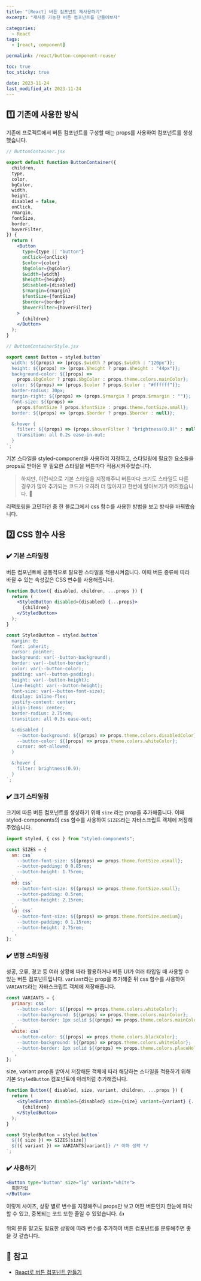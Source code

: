 ```yaml
---
title: "[React] 버튼 컴포넌트 재사용하기"
excerpt: "재사용 가능한 버튼 컴포넌트를 만들어보자"

categories:
  - React
tags:
  - [react, component]

permalink: /react/button-component-reuse/

toc: true
toc_sticky: true

date: 2023-11-24
last_modified_at: 2023-11-24
---
```


## 1️⃣ **기존에 사용한 방식**

기존에 프로젝트에서 버튼 컴포넌트를 구성할 때는 props를 사용하여 컴포넌트를 생성했습니다.

```jsx
// ButtonContainer.jsx

export default function ButtonContainer({
  children,
  type,
  color,
  bgColor,
  width,
  height,
  disabled = false,
  onClick,
  rmargin,
  fontSize,
  border,
  hoverFilter,
}) {
  return (
    <Button
      type={type || "button"}
      onClick={onClick}
      $color={color}
      $bgColor={bgColor}
      $width={width}
      $height={height}
      $disabled={disabled}
      $rmargin={rmargin}
      $fontSize={fontSize}
      $border={border}
      $hoverFilter={hoverFilter}
    >
      {children}
    </Button>
  );
}
```

```jsx
// ButtonContainerStyle.jsx

export const Button = styled.button`
  width: ${(props) => (props.$width ? props.$width : "120px")};
  height: ${(props) => (props.$height ? props.$height : "44px")};
  background-color: ${(props) =>
    props.$bgColor ? props.$bgColor : props.theme.colors.mainColor};
  color: ${(props) => (props.$color ? props.$color : "#ffffff")};
  border-radius: 30px;
  margin-right: ${(props) => (props.$rmargin ? props.$rmargin : "")};
  font-size: ${(props) =>
    props.$fontSize ? props.$fontSize : props.theme.fontSize.small};
  border: ${(props) => (props.$border ? props.$border : null)};

  &:hover {
    filter: ${(props) => (props.$hoverFilter ? "brightness(0.9)" : null)};
    transition: all 0.2s ease-in-out;
  }
`;
```

기본 스타일을 styled-component을 사용하여 지정하고, 스타일링에 필요한 요소들을 props로 받아온 후 필요한 스타일을 버튼마다 적용시켜주었습니다.

> 하지만, 이런식으로 기본 스타일을 지정해주니 버튼마다 크기도 스타일도 다른 경우가 많아 추가되는 코드가 오히려 더 많아지고 한번에 알아보기가 어려웠습니다. 🤧

리팩토링을 고민하던 중 한 블로그에서 css 함수를 사용한 방법을 보고 방식을 바꿔봤습니다.

## 2️⃣ **CSS 함수 사용**

### ✔️ 기본 스타일링

버튼 컴포넌트에 공통적으로 필요한 스타일을 적용시켜줍니다. 이때 버튼 종류에 따라 바뀔 수 있는 속성값은 CSS 변수를 사용해줍니다.

```jsx
function Button({ disabled, children, ...props }) {
  return (
    <StyledButton disabled={disabled} {...props}>
      {children}
    </StyledButton>
  );
}

const StyledButton = styled.button`
  margin: 0;
  font: inherit;
  cursor: pointer;
  background: var(--button-background);
  border: var(--button-border);
  color: var(--button-color);
  padding: var(--button-padding);
  height: var(--button-height);
  line-height: var(--button-height);
  font-size: var(--button-font-size);
  display: inline-flex;
  justify-content: center;
  align-items: center;
  border-radius: 2.75rem;
  transition: all 0.3s ease-out;

  &:disabled {
    --button-background: ${(props) => props.theme.colors.disabledColor};
    --button-color: ${(props) => props.theme.colors.whiteColor};
    cursor: not-allowed;
  }

  &:hover {
    filter: brightness(0.9);
  }
`;
```

### ✔️ 크기 스타일링

크기에 따른 버튼 컴포넌트를 생성하기 위해 `size` 라는 prop을 추가해줍니다. 이때 styled-components의 css 함수를 사용하여 `SIZES`라는 자바스크립트 객체에 저장해주었습니다.

```jsx
import styled, { css } from "styled-components";

const SIZES = {
  sm: css`
    --button-font-size: ${(props) => props.theme.fontSize.xsmall};
    --button-padding: 0 0.85rem;
    --button-height: 1.75rem;
  `,
  md: css`
    --button-font-size: ${(props) => props.theme.fontSize.small};
    --button-padding: 0.5rem;
    --button-height: 2.15rem;
  `,
  lg: css`
    --button-font-size: ${(props) => props.theme.fontSize.medium};
    --button-padding: 0 1.15rem;
    --button-height: 2.75rem;
  `,
};
```

### ✔️ 변형 스타일링

성공, 오류, 경고 등 여러 상황에 따라 활용하거나 버튼 UI가 여러 타입일 때 사용할 수 있는 버튼 컴포넌트입니다. `variant`라는 prop을 추가해준 뒤 css 함수를 사용하여 `VARIANTS`라는 자바스크립트 객체에 저장해줍니다.

```jsx
const VARIANTS = {
  primary: css`
    --button-color: ${(props) => props.theme.colors.whiteColor};
    --button-background: ${(props) => props.theme.colors.mainColor};
    --button-border: 1px solid ${(props) => props.theme.colors.mainColor};
  `,
  white: css`
    --button-color: ${(props) => props.theme.colors.blackColor};
    --button-background: ${(props) => props.theme.colors.whiteColor};
    --button-border: 1px solid ${(props) => props.theme.colors.placeHolderColor};
  `,
};
```

size, variant prop을 받아서 저장해둔 객체에 따라 해당하는 스타일을 적용하기 위해 기본 `StyledButton` 컴포넌트에 아래처럼 추가해줍니다.

```jsx
function Button({ disabled, size, variant, children, ...props }) {
  return (
    <StyledButton disabled={disabled} size={size} variant={variant} {...props}>
      {children}
    </StyledButton>
  );
}

const StyledButton = styled.button`
  ${({ size }) => SIZES[size]}
  ${({ variant }) => VARIANTS[variant]} /* 이하 생략 */
`;
```

### ✔️ 사용하기

```jsx
<Button type="button" size="lg" variant="white">
  회원가입
</Button>
```

이렇게 사이즈, 상황 별로 변수를 지정해주니 props만 보고 어떤 버튼인지 한눈에 파악할 수 있고, 중복되는 코드 또한 줄일 수 있었습니다. 👍

위의 분류 말고도 필요한 상황에 따라 변수를 추가하여 버튼 컴포넌트를 분류해주면 좋을 것 같습니다.

## 🔗 참고

- [React로 버튼 컴포넌트 만들기](https://www.daleseo.com/react-button-component/)
